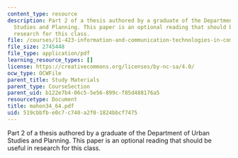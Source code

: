 ```yaml
---
content_type: resource
description: Part 2 of a thesis authored by a graduate of the Department of Urban
  Studies and Planning. This paper is an optional reading that should be useful in
  research for this class.
file: /courses/11-423-information-and-communication-technologies-in-community-development-spring-2004/519cbbfbe0c7c740a2f01824bbcf7475_mahon34_64.pdf
file_size: 2745448
file_type: application/pdf
learning_resource_types: []
license: https://creativecommons.org/licenses/by-nc-sa/4.0/
ocw_type: OCWFile
parent_title: Study Materials
parent_type: CourseSection
parent_uid: b122e7b4-06c5-5e56-899c-f85d488176a5
resourcetype: Document
title: mahon34_64.pdf
uid: 519cbbfb-e0c7-c740-a2f0-1824bbcf7475
---
```

Part 2 of a thesis authored by a graduate of the Department of Urban Studies and Planning. This paper is an optional reading that should be useful in research for this class.